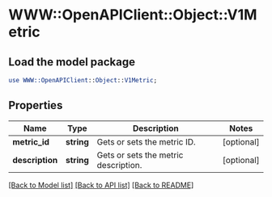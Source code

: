 # WWW::OpenAPIClient::Object::V1Metric

## Load the model package
```perl
use WWW::OpenAPIClient::Object::V1Metric;
```

## Properties
Name | Type | Description | Notes
------------ | ------------- | ------------- | -------------
**metric_id** | **string** | Gets or sets the metric ID. | [optional] 
**description** | **string** | Gets or sets the metric description. | [optional] 

[[Back to Model list]](../README.md#documentation-for-models) [[Back to API list]](../README.md#documentation-for-api-endpoints) [[Back to README]](../README.md)


